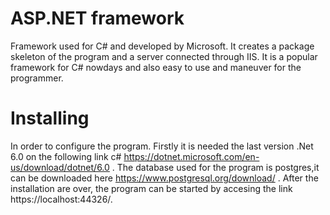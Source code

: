 # ASP.NET framework 

Framework used for C# and developed by Microsoft. It creates a package skeleton of the program and a server connected through IIS. It is a popular framework for C# nowdays
and also easy to use and maneuver for the programmer.

# Installing

In order to configure the program. Firstly it is needed the last version .Net 6.0 on the following link  c# https://dotnet.microsoft.com/en-us/download/dotnet/6.0 .
The database used for the program is postgres,it can be downloaded here https://www.postgresql.org/download/ .
After the installation are over, the program can be started by accesing the link https://localhost:44326/. 